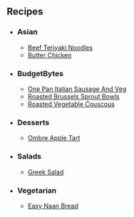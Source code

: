 ## Recipes
- ### Asian ###
  - [Beef Teriyaki Noodles](Asian/Beef_Teriyaki_Noodles.md)
  - [Butter Chicken](Asian/Butter_Chicken.md)

- ### BudgetBytes ###
  - [One Pan Italian Sausage And Veg](BudgetBytes/One_Pan_Italian_Sausage_And_Veg.md)
  - [Roasted Brussels Sprout Bowls](BudgetBytes/Roasted_Brussels_Sprout_Bowls.md)
  - [Roasted Vegetable Couscous](BudgetBytes/Roasted_Vegetable_Couscous.md)

- ### Desserts ###
  - [Ombre Apple Tart](Desserts/Ombre_Apple_Tart.md)

- ### Salads ###
  - [Greek Salad](Salads/Greek_Salad.md)

- ### Vegetarian ###
  - [Easy Naan Bread](Vegetarian/Easy_Naan_Bread.md)

